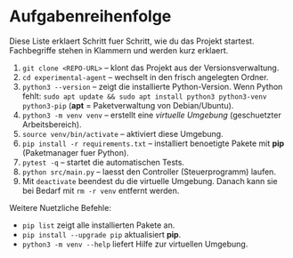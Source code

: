 # Aufgabenreihenfolge

Diese Liste erklaert Schritt fuer Schritt, wie du das Projekt startest. Fachbegriffe stehen in Klammern und werden kurz erklaert.

1. `git clone <REPO-URL>` – klont das Projekt aus der Versionsverwaltung.
2. `cd experimental-agent` – wechselt in den frisch angelegten Ordner.
3. `python3 --version` – zeigt die installierte Python-Version. Wenn Python fehlt:
   `sudo apt update && sudo apt install python3 python3-venv python3-pip`
   (**apt** = Paketverwaltung von Debian/Ubuntu).
4. `python3 -m venv venv` – erstellt eine *virtuelle Umgebung* (geschuetzter Arbeitsbereich).
5. `source venv/bin/activate` – aktiviert diese Umgebung.
6. `pip install -r requirements.txt` – installiert benoetigte Pakete mit **pip** (Paketmanager fuer Python).
7. `pytest -q` – startet die automatischen Tests.
8. `python src/main.py` – laesst den Controller (Steuerprogramm) laufen.
9. Mit `deactivate` beendest du die virtuelle Umgebung. Danach kann sie bei Bedarf mit `rm -r venv` entfernt werden.

Weitere Nuetzliche Befehle:
- `pip list` zeigt alle installierten Pakete an.
- `pip install --upgrade pip` aktualisiert **pip**.
- `python3 -m venv --help` liefert Hilfe zur virtuellen Umgebung.
